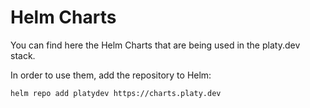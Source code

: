 # Helm Charts

You can find here the Helm Charts that are being used in the platy.dev stack.

In order to use them, add the repository to Helm:

```sh
helm repo add platydev https://charts.platy.dev
```
